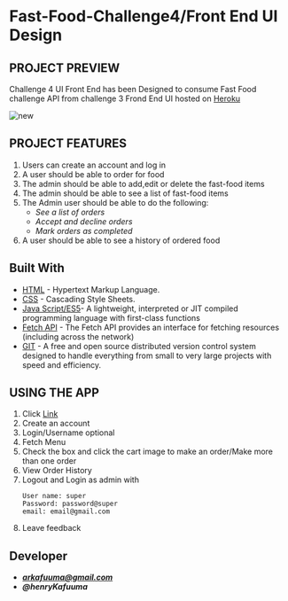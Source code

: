 # Fast-Food-Challenge4/Front End UI Design

## PROJECT PREVIEW
Challenge 4 UI Front End has been Designed to consume Fast Food\
challenge API from challenge 3
Frond End UI hosted on [Heroku](https://ffood-ui.herokuapp.com/UI/signup.html)

![new](https://user-images.githubusercontent.com/39337548/47532412-fe7d3280-d8b8-11e8-9060-4a777f0756ad.png)


## PROJECT FEATURES

1. Users can create an account and log in
2. A user should be able to order for food
3. The admin should be able to add,edit or delete the fast-food items
4. The admin should be able to see a list of fast-food items
5. The Admin user should be able to do the following:
    * _See a list of orders_
    * _Accept and decline orders_
    * _Mark orders as completed_
6. A user should be able to see a history of ordered food

## Built With

* [HTML](https://www.w3.org/html/) - Hypertext Markup Language.
* [CSS](https://www.w3.org/Style/CSS/Overview.en.html) - Cascading Style Sheets.
* [Java Script/ES5](https://developer.mozilla.org/bm/docs/Web/JavaScript)- A lightweight, interpreted or JIT compiled programming language with first-class functions
* [Fetch API](https://pip.pypa.io/en/stable/installing/) - The Fetch API provides an interface for fetching resources (including across the network)
* [GIT](https://git-scm.com/) - A free and open source distributed version control system designed to handle everything from small to very large projects with speed and efficiency.

## USING THE APP

1. Click [Link](https://ffood-ui.herokuapp.com/UI/signup.html)
2. Create an account
3. Login/Username optional
4. Fetch Menu
5. Check the box and click the cart image to make an order/Make more than one order
6. View Order History
7. Logout and Login as admin with 
    ```
    User name: super
    Password: password@super
    email: email@gmail.com
    ```
8. Leave feedback

## Developer
- _**arkafuuma@gmail.com**_
- _**@henryKafuuma**_
